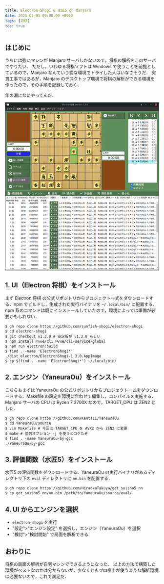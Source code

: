 ```yaml
---
title: Electron-Shogi & 水匠5 on Manjaro
date: 2023-01-01 00:00:00 +0900
tags: [将棋]
toc: true
---
```

## はじめに

うちには強いマシンが Manjaro サーバしかないので，将棋の解析をこのサーバでやりたい．
ただし，いわゆる将棋ソフトは Windows で使うことを前提としているので，Manjaro なんていう変な環境でトライした人はいなさそうだ．
突貫工事ではあるが，Manjaro のデスクトップ環境で将棋の解析ができる環境を作ったので，その手順を記録しておく．

年の瀬になにやってんだ．

![Electron 将棋](shogi-on-manjaro.png "Electron 将棋 と 水匠5 で解析している様子")

## 1. UI（Electron 将棋）をインストール

まず Electron 将棋 の公式リポジトリからプロジェクト一式をダウンロードする．npm でビルドし，生成された実行バイナリを `~/.local/bin/` に配置する．npm 系のコマンドは既にインストールしていたので，環境によっては準備が必要かもしれない．

```
$ gh repo clone https://github.com/sunfish-shogi/electron-shogi
$ cd electron-shogi
$ git checkout v1.3.0 # 安定版が v1.3.0 らしい
$ npm install @vue/cli @vue/cli-service-global
$ npm run electron:build
$ find . -name 'ElectronShogi*'
./dist_electron/ElectronShogi-1.3.0.AppImage
$ cp $(find . -name 'ElectronShogi*') ~/.local/bin/
```

## 2. エンジン（YaneuraOu）をインストール

こちらもまずは YaneuraOu の公式リポジトリからプロジェクト一式をダウンロードする．Makefile の設定を環境に合わせて編集し，コンパイルを実施する．
Manjaro サーバの CPU は Ryzen 7 3700X なので，TARGET\_CPU は ZEN2 とした．

```
$ gh repo clone https://github.com/Kenta11/YaneuraOu
$ cd YaneuraOu/source
$ vim Makefile # 今回は TARGET_CPU を AVX2 から ZEN2 に変更
$ make # 並列オプション -j を使うとコケたぞ
$ find . -name YaneuraOu-by-gcc
./YaneuraOu-by-gcc
```

## 3. 評価関数（水匠5）をインストール

水匠5 の評価関数をダウンロードする．YaneuraOu の実行バイナリがあるディレクトリ下の `eval` ディレクトリに `nn.bin` を配置する．

```
$ gh repo clone https://github.com/HiraokaTakuya/get_suisho5_nn
$ cp get_suisho5_nn/nn.bin /path/to/YaneuraOu/source/eval/
```

## 4. UI からエンジンを選択

- `electron-shogi` を実行
- "設定">"エンジン設定" を選択し，エンジン（YaneuraOu）を選択
- "検討">"検討開始" で局面を解析できる

## おわりに

将棋の局面の解析が自宅マシンでできるようになった．
以上の方法で構築した環境がベストなのかは分からないが，少なくともプロ棋士が使うような解析環境は必要ないので，これで満足だ．

